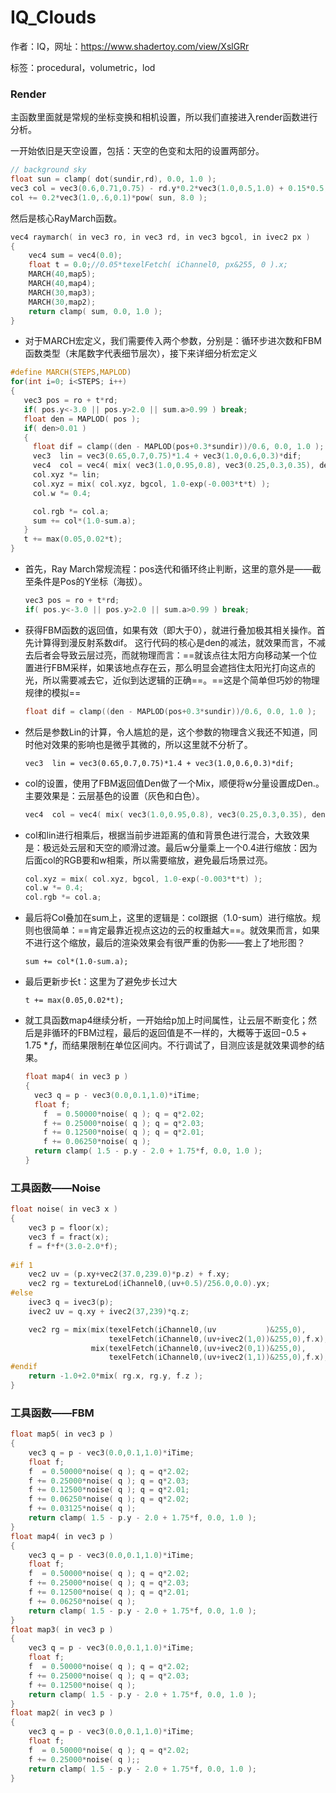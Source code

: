 # IQ_Clouds

作者：IQ，网址：https://www.shadertoy.com/view/XslGRr

标签：procedural，volumetric，lod



### Render

主函数里面就是常规的坐标变换和相机设置，所以我们直接进入render函数进行分析。

一开始依旧是天空设置，包括：天空的色变和太阳的设置两部分。

```c
// background sky     
float sun = clamp( dot(sundir,rd), 0.0, 1.0 );
vec3 col = vec3(0.6,0.71,0.75) - rd.y*0.2*vec3(1.0,0.5,1.0) + 0.15*0.5;
col += 0.2*vec3(1.0,.6,0.1)*pow( sun, 8.0 );
```

 然后是核心RayMarch函数。

```c
vec4 raymarch( in vec3 ro, in vec3 rd, in vec3 bgcol, in ivec2 px )
{
	vec4 sum = vec4(0.0);
	float t = 0.0;//0.05*texelFetch( iChannel0, px&255, 0 ).x;
    MARCH(40,map5);
    MARCH(40,map4);
    MARCH(30,map3);
    MARCH(30,map2);
    return clamp( sum, 0.0, 1.0 );
}
```

-  对于MARCH宏定义，我们需要传入两个参数，分别是：循环步进次数和FBM函数类型（末尾数字代表细节层次），接下来详细分析宏定义

  ```c
  #define MARCH(STEPS,MAPLOD)
  for(int i=0; i<STEPS; i++)
  {
     vec3 pos = ro + t*rd;
     if( pos.y<-3.0 || pos.y>2.0 || sum.a>0.99 ) break;
     float den = MAPLOD( pos );
     if( den>0.01 )
     {
       float dif = clamp((den - MAPLOD(pos+0.3*sundir))/0.6, 0.0, 1.0 );
       vec3  lin = vec3(0.65,0.7,0.75)*1.4 + vec3(1.0,0.6,0.3)*dif;
       vec4  col = vec4( mix( vec3(1.0,0.95,0.8), vec3(0.25,0.3,0.35), den ), den );
       col.xyz *= lin;
       col.xyz = mix( col.xyz, bgcol, 1.0-exp(-0.003*t*t) );
       col.w *= 0.4;
  
       col.rgb *= col.a;
       sum += col*(1.0-sum.a);
     }
     t += max(0.05,0.02*t);
  }
  ```

  - 首先，Ray March常规流程：pos迭代和循环终止判断，这里的意外是——截至条件是Pos的Y坐标（海拔）。

    ```c
    vec3 pos = ro + t*rd;
    if( pos.y<-3.0 || pos.y>2.0 || sum.a>0.99 ) break;
    ```

  - 获得FBM函数的返回值，如果有效（即大于0），就进行叠加极其相关操作。首先计算得到漫反射系数dif。 这行代码的核心是den的减法，就效果而言，不减去后者会导致云层过亮，而就物理而言：==就该点往太阳方向移动某一个位置进行FBM采样，如果该地点存在云，那么明显会遮挡住太阳光打向这点的光，所以需要减去它，近似到达逻辑的正确==。==这是个简单但巧妙的物理规律的模拟==

    ```c
    float dif = clamp((den - MAPLOD(pos+0.3*sundir))/0.6, 0.0, 1.0 );
    ```

  - 然后是参数Lin的计算，令人尴尬的是，这个参数的物理含义我还不知道，同时他对效果的影响也是微乎其微的，所以这里就不分析了。

    ```
    vec3  lin = vec3(0.65,0.7,0.75)*1.4 + vec3(1.0,0.6,0.3)*dif;
    ```

  - col的设置，使用了FBM返回值Den做了一个Mix，顺便将w分量设置成Den.。主要效果是：云层基色的设置（灰色和白色）。

    ```c
    vec4  col = vec4( mix( vec3(1.0,0.95,0.8), vec3(0.25,0.3,0.35), den ), den );
    ```

  - col和lin进行相乘后，根据当前步进距离的值和背景色进行混合，大致效果是：极远处云层和天空的顺滑过渡。最后w分量乘上一个0.4进行缩放：因为后面col的RGB要和w相乘，所以需要缩放，避免最后场景过亮。

    ```c
    col.xyz = mix( col.xyz, bgcol, 1.0-exp(-0.003*t*t) );
    col.w *= 0.4;
    col.rgb *= col.a;
    ```

  - 最后将Col叠加在sum上，这里的逻辑是：col跟据（1.0-sum）进行缩放。规则也很简单：==肯定最靠近视点这边的云的权重越大==。就效果而言，如果不进行这个缩放，最后的渲染效果会有很严重的伪影——套上了地形图？

    ```
    sum += col*(1.0-sum.a);
    ```

  - 最后更新步长t：这里为了避免步长过大

    ```
    t += max(0.05,0.02*t);
    ```

- 就工具函数map4继续分析，一开始给p加上时间属性，让云层不断变化；然后是非循环的FBM过程，最后的返回值是不一样的，大概等于返回$-0.5+1.75*f$，而结果限制在单位区间内。不行调试了，目测应该是就效果调参的结果。

  ```c
  float map4( in vec3 p )
  {
  	vec3 q = p - vec3(0.0,0.1,1.0)*iTime;
  	float f;
      f  = 0.50000*noise( q ); q = q*2.02;
      f += 0.25000*noise( q ); q = q*2.03;
      f += 0.12500*noise( q ); q = q*2.01;
      f += 0.06250*noise( q );
  	return clamp( 1.5 - p.y - 2.0 + 1.75*f, 0.0, 1.0 );
  }
  ```

  





### 工具函数——Noise

```c
float noise( in vec3 x )
{
    vec3 p = floor(x);
    vec3 f = fract(x);
	f = f*f*(3.0-2.0*f);
    
#if 1
	vec2 uv = (p.xy+vec2(37.0,239.0)*p.z) + f.xy;
    vec2 rg = textureLod(iChannel0,(uv+0.5)/256.0,0.0).yx;
#else
    ivec3 q = ivec3(p);
	ivec2 uv = q.xy + ivec2(37,239)*q.z;

	vec2 rg = mix(mix(texelFetch(iChannel0,(uv           )&255,0),
				      texelFetch(iChannel0,(uv+ivec2(1,0))&255,0),f.x),
				  mix(texelFetch(iChannel0,(uv+ivec2(0,1))&255,0),
				      texelFetch(iChannel0,(uv+ivec2(1,1))&255,0),f.x),f.y).yx;
#endif    
	return -1.0+2.0*mix( rg.x, rg.y, f.z );
}
```





### 工具函数——FBM

```c
float map5( in vec3 p )
{
	vec3 q = p - vec3(0.0,0.1,1.0)*iTime;
	float f;
    f  = 0.50000*noise( q ); q = q*2.02;
    f += 0.25000*noise( q ); q = q*2.03;
    f += 0.12500*noise( q ); q = q*2.01;
    f += 0.06250*noise( q ); q = q*2.02;
    f += 0.03125*noise( q );
	return clamp( 1.5 - p.y - 2.0 + 1.75*f, 0.0, 1.0 );
}
float map4( in vec3 p )
{
	vec3 q = p - vec3(0.0,0.1,1.0)*iTime;
	float f;
    f  = 0.50000*noise( q ); q = q*2.02;
    f += 0.25000*noise( q ); q = q*2.03;
    f += 0.12500*noise( q ); q = q*2.01;
    f += 0.06250*noise( q );
	return clamp( 1.5 - p.y - 2.0 + 1.75*f, 0.0, 1.0 );
}
float map3( in vec3 p )
{
	vec3 q = p - vec3(0.0,0.1,1.0)*iTime;
	float f;
    f  = 0.50000*noise( q ); q = q*2.02;
    f += 0.25000*noise( q ); q = q*2.03;
    f += 0.12500*noise( q );
	return clamp( 1.5 - p.y - 2.0 + 1.75*f, 0.0, 1.0 );
}
float map2( in vec3 p )
{
	vec3 q = p - vec3(0.0,0.1,1.0)*iTime;
	float f;
    f  = 0.50000*noise( q ); q = q*2.02;
    f += 0.25000*noise( q );;
	return clamp( 1.5 - p.y - 2.0 + 1.75*f, 0.0, 1.0 );
}
```

